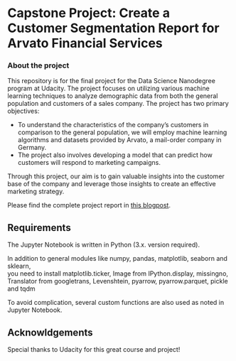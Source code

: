 # Capstone Project: Create a Customer Segmentation Report for Arvato Financial Services

### About the project

This repository is for the final project for the Data Science Nanodegree program at Udacity. The project focuses on utilizing various machine learning techniques to analyze demographic data from both the general population and customers of a sales company.
The project has two primary objectives:

* To understand the characteristics of the company’s customers in comparison to the general population, we will employ machine learning algorithms and datasets provided by Arvato, a mail-order company in Germany.
* The project also involves developing a model that can predict how customers will respond to marketing campaigns.

Through this project, our aim is to gain valuable insights into the customer base of the company and leverage those insights to create an effective marketing strategy.

Please find the complete project report in <a href=https://[medium.com/@jaeyoun.chang/customer-segmentation-report-for-arvato-financial-services-e3a34ec5293a]>this blogpost</a>.

## Requirements
The Jupyter Notebook is written in Python (3.x. version required).

In addition to general modules like numpy, pandas, matplotlib, seaborn and sklearn,  
you need to install matplotlib.ticker, Image from IPython.display, missingno,  
Translator from googletrans, Levenshtein, pyarrow, pyarrow.parquet, pickle and tqdm

To avoid complication, several custom functions are also used as noted in Jupyter Notebook.

## Acknowldgements
Special thanks to Udacity for this great course and project!